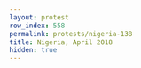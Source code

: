 ```yaml
---
layout: protest
row_index: 558
permalink: protests/nigeria-138
title: Nigeria, April 2018
hidden: true
---
```

